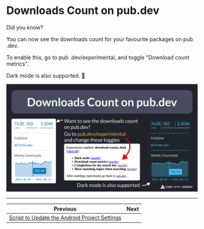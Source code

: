 # Downloads Count on pub.dev

Did you know?

You can now see the downloads count for your favourite packages on pub .dev.

To enable this, go to pub .dev/experimental, and toggle "Download count metrics".

Dark mode is also supported. 🌚

![](207.png)

<!--

Want to see the downloads count on pub.dev?

Go to pub.dev/experimental and change the toggles as needed.

Dark mode is also supported.

-->

---

| Previous | Next |
| -------- | ---- |
| [Script to Update the Android Project Settings](../0206-update-android-project/index.md) | |


<!-- TWITTER|https://x.com/biz84/status/1859569027045089661 -->
<!-- LINKEDIN|https://www.linkedin.com/posts/andreabizzotto_did-you-know-you-can-now-see-the-downloads-activity-7265335006363889664-yKdp -->
<!-- BLUESKY|https://bsky.app/profile/codewithandrea.com/post/3lbhgjp42zs2q -->